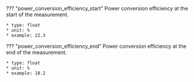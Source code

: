 ??? "power_conversion_efficiency_start"
    Power conversion efficiency at the start of the measurement. 

    * type: float
    * unit: %
    * example: 22.3

??? "power_conversion_efficiency_end"
    Power conversion efficiency at the end of the measurement. 

    * type: float
    * unit: %
    * example: 18.2